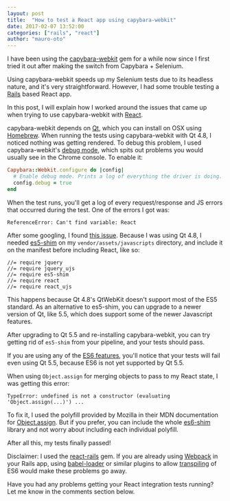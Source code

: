 ```yaml
---
layout: post
title:  "How to test a React app using capybara-webkit"
date: 2017-02-07 13:52:00
categories: ["rails", "react"]
author: "mauro-oto"
---
```


I have been using the [capybara-webkit](https://github.com/thoughtbot/capybara-webkit)
gem for a while now since I first tried it out after making the switch from
Capybara + Selenium.

Using capybara-webkit speeds up my Selenium tests due to its headless nature,
and it's very straightforward. However, I had some trouble testing a
[Rails](http://rubyonrails.org) based React app.

In this post, I will explain how I worked around the issues that came up when
trying to use capybara-webkit with [React](https://facebook.github.io/react).

<!--more-->

capybara-webkit depends on [Qt](https://www.qt.io), which you can install on
OSX using [Homebrew](http://brewformulas.org/Qt).
When running the tests using capybara-webkit with Qt 4.8, I noticed nothing was
getting rendered. To debug this problem, I used capybara-webkit's [debug mode]( https://github.com/thoughtbot/capybara-webkit#configuration),
which spits out problems you would usually see in the Chrome console.
To enable it:

```ruby
Capybara::Webkit.configure do |config|
  # Enable debug mode. Prints a log of everything the driver is doing.
  config.debug = true
end
```

When the test runs, you'll get a log of every request/response and JS errors
that occurred during the test. One of the errors I got was:

```
ReferenceError: Can't find variable: React
```

After some googling, I found [this issue](https://github.com/reactjs/react-rails/issues/10#issuecomment-57300387).
Because I was using Qt 4.8, I needed [es5-shim](https://github.com/es-shims/es5-shim/blob/master/es5-shim.js)
on my `vendor/assets/javascripts` directory, and include it on the manifest
before including React, like so:

```
//= require jquery
//= require jquery_ujs
//= require es5-shim
//= require react
//= require react_ujs
```

This happens because Qt 4.8's QtWebKit doesn't support most of the ES5 standard.
As an alternative to es5-shim, you can upgrade to a newer version of Qt, like
5.5, which does support some of the newer Javascript features.

After upgrading to Qt 5.5 and re-installing capybara-webkit, you can try getting
rid of `es5-shim` from your pipeline, and your tests should pass.

If you are using any of the [ES6 features](http://es6-features.org,), you'll
notice that your tests will fail even using Qt 5.5, because ES6 is not yet
supported by Qt 5.5.

When using `Object.assign` for merging objects to pass to my React state, I was
getting this error:

```
TypeError: undefined is not a constructor (evaluating 'Object.assign(...)') ...
```

To fix it, I used the polyfill provided by Mozilla in their MDN documentation
for [Object.assign](https://developer.mozilla.org/en/docs/Web/JavaScript/Reference/Global_Objects/Object/assign).
But if you prefer, you can include the whole [es6-shim](https://github.com/paulmillr/es6-shim)
library and not worry about including each individual polyfill.

After all this, my tests finally passed!

Disclaimer: I used the [react-rails](https://github.com/reactjs/react-rails)
gem. If you are already using [Webpack](https://webpack.js.org) in your
Rails app, using [babel-loader](https://github.com/babel/babel-loader) or
similar plugins to allow [transpiling](https://scotch.io/tutorials/javascript-transpilers-what-they-are-why-we-need-them)
of ES6 would make these problems go away.

Have you had any problems getting your React integration tests running? Let me
know in the comments section below.
